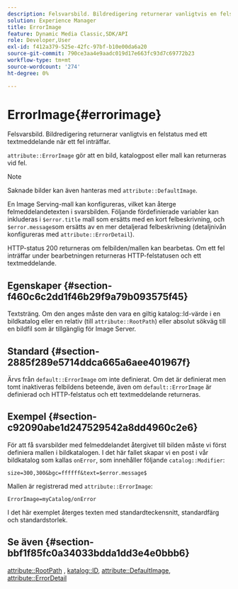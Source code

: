 ```yaml
---
description: Felsvarsbild. Bildredigering returnerar vanligtvis en felstatus med ett textmeddelande när ett fel inträffar.
solution: Experience Manager
title: ErrorImage
feature: Dynamic Media Classic,SDK/API
role: Developer,User
exl-id: f412a379-525e-42fc-97bf-b10e00da6a20
source-git-commit: 790ce3aa4e9aadc019d17e663fc93d7c69772b23
workflow-type: tm+mt
source-wordcount: '274'
ht-degree: 0%

---
```


# ErrorImage{#errorimage}

Felsvarsbild. Bildredigering returnerar vanligtvis en felstatus med ett textmeddelande när ett fel inträffar.

`attribute::ErrorImage` gör att en bild, katalogpost eller mall kan returneras vid fel.

>[!NOTE]
>
>Saknade bilder kan även hanteras med `attribute::DefaultImage`.

En Image Serving-mall kan konfigureras, vilket kan återge felmeddelandetexten i svarsbilden. Följande fördefinierade variabler kan inkluderas i `$error.title` mall som ersätts med en kort felbeskrivning, och `$error.message`som ersätts av en mer detaljerad felbeskrivning (detaljnivån konfigureras med `attribute::ErrorDetail`).

HTTP-status 200 returneras om felbilden/mallen kan bearbetas. Om ett fel inträffar under bearbetningen returneras HTTP-felstatusen och ett textmeddelande.

## Egenskaper {#section-f460c6c2dd1f46b29f9a79b093575f45}

Textsträng. Om den anges måste den vara en giltig katalog::Id-värde i en bildkatalog eller en relativ (till `attribute::RootPath`) eller absolut sökväg till en bildfil som är tillgänglig för Image Server.

## Standard {#section-2885f289e5714ddca665a6aee401967f}

Ärvs från `default::ErrorImage` om inte definierat. Om det är definierat men tomt inaktiveras felbildens beteende, även om `default::ErrorImage` är definierad och HTTP-felstatus och ett textmeddelande returneras.

## Exempel {#section-c92090abe1d247529542a8dd4960c2e6}

För att få svarsbilder med felmeddelandet återgivet till bilden måste vi först definiera mallen i bildkatalogen. I det här fallet skapar vi en post i vår bildkatalog som kallas `onError`, som innehåller följande `catalog::Modifier`:

`size=300,300&bgc=ffffff&text=$error.message$`

Mallen är registrerad med `attribute::ErrorImage`:

`ErrorImage=myCatalog/onError`

I det här exemplet återges texten med standardteckensnitt, standardfärg och standardstorlek.

## Se även {#section-bbf1f85fc0a34033bdda1dd3e4e0bbb6}

[attribute::RootPath](../../../../../is-api/image-catalog/image-serving-api-ref/c-image-catalog-reference/c-attributes-reference/r-rootpath.md#reference-17d57e5967be403b8408fa7214017494) , [katalog::ID](/help/aem-is-ir-api/is-api/image-catalog/image-serving-api-ref/c-image-catalog-reference/c-image-svg-data-reference/c-image-data-reference/r-id-cat.md), [attribute::DefaultImage](../../../../../is-api/image-catalog/image-serving-api-ref/c-image-catalog-reference/c-attributes-reference/r-is-cat-defaultimage.md#reference-8e9900e129f54ed68462a3c2fc3bc433), [attribute::ErrorDetail](../../../../../is-api/image-catalog/image-serving-api-ref/c-image-catalog-reference/c-attributes-reference/r-errordetail.md#reference-4987c8cddcba4c88960170e49cafc561)
